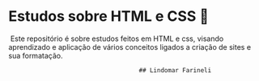 # Estudos sobre HTML e CSS :book:



​	Este repositório é sobre estudos feitos em HTML e css, visando aprendizado e aplicação de vários conceitos ligados a criação de sites e sua formatação.







										## Lindomar Farineli

